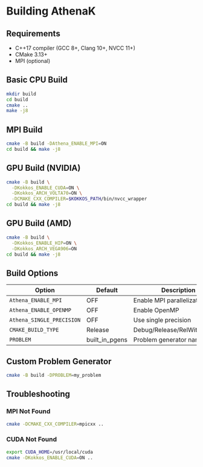 # Building AthenaK

## Requirements

- C++17 compiler (GCC 8+, Clang 10+, NVCC 11+)
- CMake 3.13+
- MPI (optional)

## Basic CPU Build

```bash
mkdir build
cd build
cmake ..
make -j8
```

## MPI Build

```bash
cmake -B build -DAthena_ENABLE_MPI=ON
cd build && make -j8
```

## GPU Build (NVIDIA)

```bash
cmake -B build \
  -DKokkos_ENABLE_CUDA=ON \
  -DKokkos_ARCH_VOLTA70=ON \
  -DCMAKE_CXX_COMPILER=$KOKKOS_PATH/bin/nvcc_wrapper
cd build && make -j8
```

## GPU Build (AMD)

```bash
cmake -B build \
  -DKokkos_ENABLE_HIP=ON \
  -DKokkos_ARCH_VEGA906=ON
cd build && make -j8
```

## Build Options

| Option | Default | Description |
|--------|---------|-------------|
| `Athena_ENABLE_MPI` | OFF | Enable MPI parallelization |
| `Athena_ENABLE_OPENMP` | OFF | Enable OpenMP |
| `Athena_SINGLE_PRECISION` | OFF | Use single precision |
| `CMAKE_BUILD_TYPE` | Release | Debug/Release/RelWithDebInfo |
| `PROBLEM` | built_in_pgens | Problem generator name |

## Custom Problem Generator

```bash
cmake -B build -DPROBLEM=my_problem
```

## Troubleshooting

### MPI Not Found
```bash
cmake -DCMAKE_CXX_COMPILER=mpicxx ..
```

### CUDA Not Found
```bash
export CUDA_HOME=/usr/local/cuda
cmake -DKokkos_ENABLE_CUDA=ON ..
```